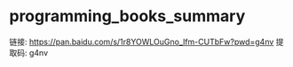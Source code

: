 # programming_books_summary

链接: https://pan.baidu.com/s/1r8YOWLOuGno_lfm-CUTbFw?pwd=g4nv 提取码: g4nv

